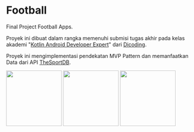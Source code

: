 # Football
Final Project Football Apps.

Proyek ini dibuat dalam rangka memenuhi submisi tugas akhir pada kelas akademi "[Kotlin Android Developer Expert](https://www.dicoding.com/academies/55)" dari [Dicoding](https://www.dicoding.com).

Proyek ini mengimplementasi pendekatan MVP Pattern dan memanfaatkan Data dari API [TheSportDB](https://www.thesportsdb.com/api.php).


<p align="left">
  <img src="https://i.ibb.co/FBVvsDw/img-football-01.png" width="150" >
  <img src="https://i.ibb.co/vq6zqPS/img-football-02.png" width="150" >
  <img src="https://i.ibb.co/ZWBBWLq/img-football-03.png" width="150" >
</p>
